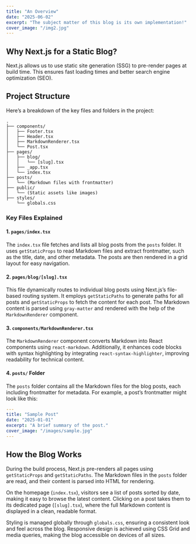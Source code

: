 ```yaml
---
title: "An Overview"
date: "2025-06-02"
excerpt: "The subject matter of this blog is its own implementation!"
cover_image: "/img2.jpg"
---
```


## Why Next.js for a Static Blog?

Next.js allows us to use static site generation (SSG) to pre-render pages at build time. This ensures fast loading times and better search engine optimization (SEO).

## Project Structure

Here’s a breakdown of the key files and folders in the project:

```
.
├── components/
│   ├── Footer.tsx
│   ├── Header.tsx
│   ├── MarkdownRenderer.tsx
│   └── Post.tsx
├── pages/
│   ├── blog/
│   │   └── [slug].tsx
│   ├── _app.tsx
│   └── index.tsx
├── posts/
│   └── (Markdown files with frontmatter)
├── public/
│   └── (Static assets like images)
├── styles/
    └── globals.css
```

### Key Files Explained

#### 1. `pages/index.tsx`

The `index.tsx` file fetches and lists all blog posts from the `posts` folder. It uses `getStaticProps` to read Markdown files and extract frontmatter, such as the title, date, and other metadata. The posts are then rendered in a grid layout for easy navigation.

#### 2. `pages/blog/[slug].tsx`

This file dynamically routes to individual blog posts using Next.js’s file-based routing system. It employs `getStaticPaths` to generate paths for all posts and `getStaticProps` to fetch the content for each post. The Markdown content is parsed using `gray-matter` and rendered with the help of the `MarkdownRenderer` component.

#### 3. `components/MarkdownRenderer.tsx`

The `MarkdownRenderer` component converts Markdown into React components using `react-markdown`. Additionally, it enhances code blocks with syntax highlighting by integrating `react-syntax-highlighter`, improving readability for technical content.

#### 4. `posts/` Folder

The `posts` folder contains all the Markdown files for the blog posts, each including frontmatter for metadata. For example, a post’s frontmatter might look like this:

```yaml
---
title: "Sample Post"
date: "2025-01-01"
excerpt: "A brief summary of the post."
cover_image: "/images/sample.jpg"
---
```

## How the Blog Works

During the build process, Next.js pre-renders all pages using `getStaticProps` and `getStaticPaths`. The Markdown files in the `posts` folder are read, and their content is parsed into HTML for rendering.

On the homepage (`index.tsx`), visitors see a list of posts sorted by date, making it easy to browse the latest content. Clicking on a post takes them to its dedicated page (`[slug].tsx`), where the full Markdown content is displayed in a clean, readable format.

Styling is managed globally through `globals.css`, ensuring a consistent look and feel across the blog. Responsive design is achieved using CSS Grid and media queries, making the blog accessible on devices of all sizes.
